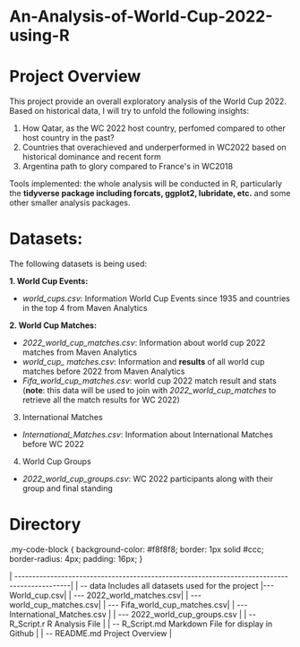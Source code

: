 # An-Analysis-of-World-Cup-2022-using-R

# Project Overview

This project provide an overall exploratory analysis of the World Cup 2022. Based on historical data, I will try to unfold the following insights:

1. How Qatar, as the WC 2022 host country, perfomed compared to other host country in the past?
2. Countries that overachieved and underperformed in WC2022 based on historical dominance and recent form
3. Argentina path to glory compared to France's in WC2018

Tools implemented: the whole analysis will be conducted in R, particularly the **tidyverse package including forcats, ggplot2, lubridate, etc.** and some other smaller analysis packages.

# Datasets:

The following datasets is being used:

**1. World Cup Events:**
- *world_cups.csv*: Information World Cup Events since 1935 and countries in the top 4 from Maven Analytics

**2. World Cup Matches:**
- *2022_world_cup_matches.csv*: Information about world cup 2022 matches from Maven Analytics
- *world_cup_ matches.csv*: Information and **results** of all world cup matches before 2022 from Maven Analytics
- *Fifa_world_cup_matches.csv*: world cup 2022 match result and stats (**note**: this data will be used to join with *2022_world_cup_matches* to retrieve all the match results for WC 2022)

3. International Matches
- *International_Matches.csv*: Information about International Matches before WC 2022

4. World Cup Groups
- *2022_world_cup_groups.csv*: WC 2022 participants along with their group and final standing


# Directory

.my-code-block {
  background-color: #f8f8f8;
  border: 1px solid #ccc;
  border-radius: 4px;
  padding: 16px;
}

<div class ="my-code-block">
| ---------------------------------------------------------------------------------------------|        
|   -- data                                         Includes all datasets used for the project
|--- World_cup.csv|
|     --- 2022_world_matches.csv|
|     --- world_cup_matches.csv|
|     --- Fifa_world_cup_matches.csv| 
|     --- International_Matches.csv                                                            |
|     --- 2022_world_cup_groups.csv                                                            |
|   -- R_Script.r                                   R Analysis File                            |
|   -- R_Script.md                                  Markdown File for display in Github        |
|   -- README.md                                    Project Overview                           |

<div>


